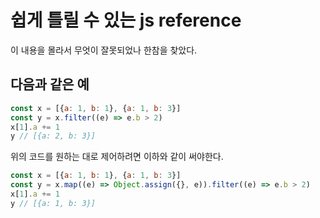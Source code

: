 # 쉽게 틀릴 수 있는 js reference

이 내용을 몰라서 무엇이 잘못되었나 한참을 찾았다.

## 다음과 같은 예

```js
const x = [{a: 1, b: 1}, {a: 1, b: 3}]
const y = x.filter((e) => e.b > 2)
x[1].a += 1
y // [{a: 2, b: 3}]
```

위의 코드를 원하는 대로 제어하려면 이하와 같이 써야한다.

```js
const x = [{a: 1, b: 1}, {a: 1, b: 3}]
const y = x.map((e) => Object.assign({}, e)).filter((e) => e.b > 2)
x[1].a += 1
y // [{a: 1, b: 3}]
```
